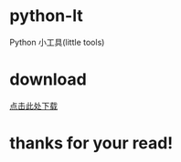# python-lt
Python 小工具(little tools)
# download
[点击此处下载](https://github.com/zwj1116/python-lt/archive/refs/heads/main.zip)
# thanks for your read!
